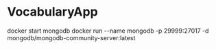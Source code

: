 # VocabularyApp
docker start mongodb
docker run --name mongodb -p 29999:27017 -d mongodb/mongodb-community-server:latest